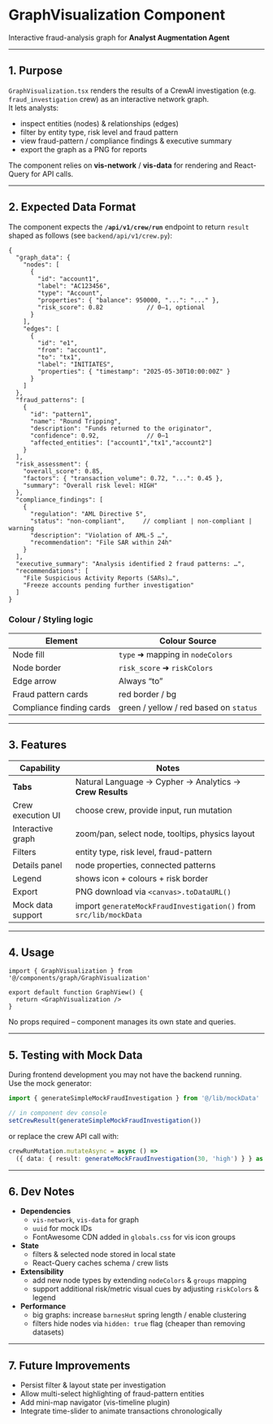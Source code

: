 # GraphVisualization Component

Interactive fraud-analysis graph for **Analyst Augmentation Agent**

---

## 1. Purpose  
`GraphVisualization.tsx` renders the results of a CrewAI investigation (e.g. `fraud_investigation` crew) as an interactive network graph.  
It lets analysts:

* inspect entities (nodes) & relationships (edges)  
* filter by entity type, risk level and fraud pattern  
* view fraud-pattern / compliance findings & executive summary  
* export the graph as a PNG for reports

The component relies on **vis-network** / **vis-data** for rendering and React-Query for API calls.

---

## 2. Expected Data Format  

The component expects the **`/api/v1/crew/run`** endpoint to return `result` shaped as follows (see `backend/api/v1/crew.py`):

```jsonc
{
  "graph_data": {
    "nodes": [
      {
        "id": "account1",
        "label": "AC123456",
        "type": "Account",
        "properties": { "balance": 950000, "...": "..." },
        "risk_score": 0.82            // 0‒1, optional
      }
    ],
    "edges": [
      {
        "id": "e1",
        "from": "account1",
        "to": "tx1",
        "label": "INITIATES",
        "properties": { "timestamp": "2025-05-30T10:00:00Z" }
      }
    ]
  },
  "fraud_patterns": [
    {
      "id": "pattern1",
      "name": "Round Tripping",
      "description": "Funds returned to the originator",
      "confidence": 0.92,             // 0‒1
      "affected_entities": ["account1","tx1","account2"]
    }
  ],
  "risk_assessment": {
    "overall_score": 0.85,
    "factors": { "transaction_volume": 0.72, "...": 0.45 },
    "summary": "Overall risk level: HIGH"
  },
  "compliance_findings": [
    {
      "regulation": "AML Directive 5",
      "status": "non-compliant",     // compliant | non-compliant | warning
      "description": "Violation of AML-5 …",
      "recommendation": "File SAR within 24h"
    }
  ],
  "executive_summary": "Analysis identified 2 fraud patterns: …",
  "recommendations": [
    "File Suspicious Activity Reports (SARs)…",
    "Freeze accounts pending further investigation"
  ]
}
```

### Colour / Styling logic

| Element | Colour Source |
|---------|---------------|
| Node fill | `type` ➜ mapping in `nodeColors` |
| Node border | `risk_score` ➜ `riskColors` |
| Edge arrow | Always “to” |
| Fraud pattern cards | red border / bg |
| Compliance finding cards | green / yellow / red based on `status` |

---

## 3. Features

| Capability | Notes |
|------------|-------|
| **Tabs** | Natural Language → Cypher → Analytics → **Crew Results** |
| Crew execution UI | choose crew, provide input, run mutation |
| Interactive graph | zoom/pan, select node, tooltips, physics layout |
| Filters | entity type, risk level, fraud-pattern |
| Details panel | node properties, connected patterns |
| Legend | shows icon + colours + risk border |
| Export | PNG download via `<canvas>.toDataURL()` |
| Mock data support | import `generateMockFraudInvestigation()` from `src/lib/mockData` |

---

## 4. Usage

```tsx
import { GraphVisualization } from '@/components/graph/GraphVisualization'

export default function GraphView() {
  return <GraphVisualization />
}
```

No props required – component manages its own state and queries.

---

## 5. Testing with Mock Data

During frontend development you may not have the backend running.  
Use the mock generator:

```ts
import { generateSimpleMockFraudInvestigation } from '@/lib/mockData'

// in component dev console
setCrewResult(generateSimpleMockFraudInvestigation())
```

or replace the crew API call with:

```ts
crewRunMutation.mutateAsync = async () =>
  ({ data: { result: generateMockFraudInvestigation(30, 'high') } } as any)
```

---

## 6. Dev Notes

* **Dependencies**  
  - `vis-network`, `vis-data` for graph  
  - `uuid` for mock IDs  
  - FontAwesome CDN added in `globals.css` for vis icon groups  
* **State**  
  - filters & selected node stored in local state  
  - React-Query caches schema / crew lists  
* **Extensibility**  
  - add new node types by extending `nodeColors` & `groups` mapping  
  - support additional risk/metric visual cues by adjusting `riskColors` & legend  
* **Performance**  
  - big graphs: increase `barnesHut` spring length / enable clustering  
  - filters hide nodes via `hidden: true` flag (cheaper than removing datasets)

---

## 7. Future Improvements

* Persist filter & layout state per investigation  
* Allow multi-select highlighting of fraud-pattern entities  
* Add mini-map navigator (vis-timeline plugin)  
* Integrate time-slider to animate transactions chronologically  
